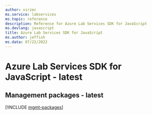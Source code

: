 ```yaml
---
author: xirzec
ms.service: labservices
ms.topic: reference
description: Reference for Azure Lab Services SDK for JavaScript
ms.devlang: javascript
title: Azure Lab Services SDK for JavaScript
ms.author: jeffish
ms.data: 07/22/2022
---
```

# Azure Lab Services SDK for JavaScript - latest

## Management packages - latest
[!INCLUDE [mgmt-packages](lab-services-mgmt-index.md)]